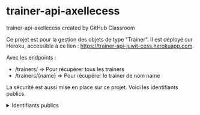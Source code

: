 # trainer-api-axellecess
trainer-api-axellecess created by GitHub Classroom

Ce projet est pour la gestion des objets de type "Trainer".
Il est déployé sur Heroku, accessible à ce lien : https://trainer-api-juwit-cess.herokuapp.com.

Avec les endpoints :
- /trainers/ => Pour récupérer tous les trainers
- /trainers/{name} => Pour récupérer le trainer de nom name

La sécurité est aussi mise en place sur ce projet. Voici les identifiants publics.
<details>
  <summary>Identifiants publics</summary>
  
  userName=user 
  password=4fca73f0-c17d-4039-9b85-a00197e2322a 
  
</details>
